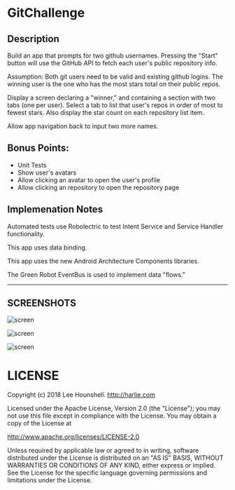# GitChallenge

## Description

Build an app that prompts for two github usernames.
Pressing the "Start" button will use the GitHub API to fetch each user's public repository info.

Assumption: Both git users need to be valid and existing github logins.
The winning user is the one who has the most stars total on their public repos.

Display a screen declaring a "winner," and containing a section with two tabs (one per user).
Select a tab to list that user's repos in order of most to fewest stars.
Also display the star count on each repository list item.

Allow app navigation back to input two more names.


## Bonus Points:

 * Unit Tests
 * Show user's avatars
 * Allow clicking an avatar to open the user's profile
 * Allow clicking an repository to open the repository page

## Implemenation Notes

Automated tests use Robolectric to test Intent Service and Service Handler functionality.

This app uses data binding.

This app uses the new Android Architecture Components libraries.

The Green Robot EventBus is used to implement data "flows."



---
SCREENSHOTS
---


![screen](../master/screenshots/Screenshot_1.png)

![screen](../master/screenshots/Screenshot_2.png)

![screen](../master/screenshots/Screenshot_3.png)



# LICENSE

Copyright (c) 2018 Lee Hounshell. http://harlie.com

Licensed under the Apache License, Version 2.0 (the "License"); you may not use this file except in compliance with the License. You may obtain a copy of the License at

http://www.apache.org/licenses/LICENSE-2.0

Unless required by applicable law or agreed to in writing, software distributed under the License is distributed on an "AS IS" BASIS, WITHOUT WARRANTIES OR CONDITIONS OF ANY KIND, either express or implied. See the License for the specific language governing permissions and limitations under the License.

